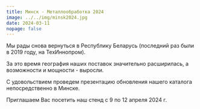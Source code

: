 ```yaml
---
title: Минск - Металлообработка 2024
image: ../../img/minsk2024.jpg
date: 2024-03-11
nopage: false
---
```

Мы рады снова вернуться в Республику Беларусь (последний раз были в 2019 году, на ТехИннопром).

За это время география наших поставок значительно расширилась, а возможности и мощности - выросли.

С удовольствием проведем презентацию обновления нашего каталога непосредственно в Минске.

Приглашаем Вас посетить наш стенд с 9 по 12 апреля 2024 г.